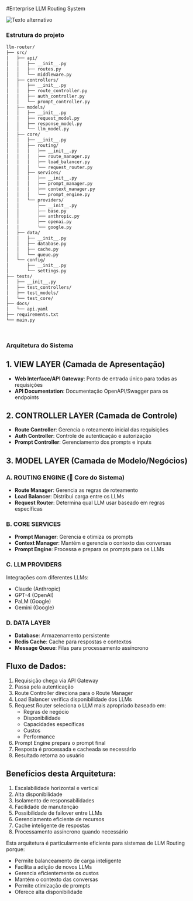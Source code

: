 #Enterprise LLM Routing System

![Texto alternativo](caminho_da_imagem)

### Estrutura do projeto
```bash
llm-router/
├── src/
│   ├── api/
│   │   ├── __init__.py
│   │   ├── routes.py
│   │   └── middleware.py
│   ├── controllers/
│   │   ├── __init__.py
│   │   ├── route_controller.py
│   │   ├── auth_controller.py
│   │   └── prompt_controller.py
│   ├── models/
│   │   ├── __init__.py
│   │   ├── request_model.py
│   │   ├── response_model.py
│   │   └── llm_model.py
│   ├── core/
│   │   ├── __init__.py
│   │   ├── routing/
│   │   │   ├── __init__.py
│   │   │   ├── route_manager.py
│   │   │   ├── load_balancer.py
│   │   │   └── request_router.py
│   │   ├── services/
│   │   │   ├── __init__.py
│   │   │   ├── prompt_manager.py
│   │   │   ├── context_manager.py
│   │   │   └── prompt_engine.py
│   │   └── providers/
│   │       ├── __init__.py
│   │       ├── base.py
│   │       ├── anthropic.py
│   │       ├── openai.py
│   │       └── google.py
│   ├── data/
│   │   ├── __init__.py
│   │   ├── database.py
│   │   ├── cache.py
│   │   └── queue.py
│   └── config/
│       ├── __init__.py
│       └── settings.py
├── tests/
│   ├── __init__.py
│   ├── test_controllers/
│   ├── test_models/
│   └── test_core/
├── docs/
│   └── api.yaml
├── requirements.txt
└── main.py




```

### Arquitetura do Sistema

## 1. VIEW LAYER (Camada de Apresentação)
- **Web Interface/API Gateway**: Ponto de entrada único para todas as requisições
- **API Documentation**: Documentação OpenAPI/Swagger para os endpoints

## 2. CONTROLLER LAYER (Camada de Controle)
- **Route Controller**: Gerencia o roteamento inicial das requisições
- **Auth Controller**: Controle de autenticação e autorização
- **Prompt Controller**: Gerenciamento dos prompts e inputs

## 3. MODEL LAYER (Camada de Modelo/Negócios)

### A. ROUTING ENGINE (🔀 Core do Sistema)
- **Route Manager**: Gerencia as regras de roteamento
- **Load Balancer**: Distribui carga entre os LLMs
- **Request Router**: Determina qual LLM usar baseado em regras específicas

### B. CORE SERVICES
- **Prompt Manager**: Gerencia e otimiza os prompts
- **Context Manager**: Mantém e gerencia o contexto das conversas
- **Prompt Engine**: Processa e prepara os prompts para os LLMs

### C. LLM PROVIDERS
Integrações com diferentes LLMs:
* Claude (Anthropic)
* GPT-4 (OpenAI)
* PaLM (Google)
* Gemini (Google)

### D. DATA LAYER
- **Database**: Armazenamento persistente
- **Redis Cache**: Cache para respostas e contextos
- **Message Queue**: Filas para processamento assíncrono

## Fluxo de Dados:
1. Requisição chega via API Gateway
2. Passa pela autenticação
3. Route Controller direciona para o Route Manager
4. Load Balancer verifica disponibilidade dos LLMs
5. Request Router seleciona o LLM mais apropriado baseado em:
   - Regras de negócio
   - Disponibilidade
   - Capacidades específicas
   - Custos
   - Performance
6. Prompt Engine prepara o prompt final
7. Resposta é processada e cacheada se necessário
8. Resultado retorna ao usuário

## Benefícios desta Arquitetura:
1. Escalabilidade horizontal e vertical
2. Alta disponibilidade
3. Isolamento de responsabilidades
4. Facilidade de manutenção
5. Possibilidade de failover entre LLMs
6. Gerenciamento eficiente de recursos
7. Cache inteligente de respostas
8. Processamento assíncrono quando necessário

Esta arquitetura é particularmente eficiente para sistemas de LLM Routing porque:
- Permite balanceamento de carga inteligente
- Facilita a adição de novos LLMs
- Gerencia eficientemente os custos
- Mantém o contexto das conversas
- Permite otimização de prompts
- Oferece alta disponibilidade
